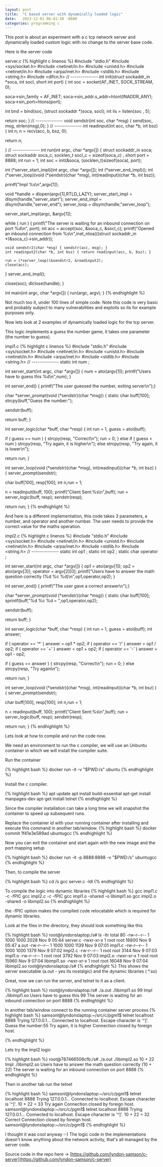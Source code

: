 ```yaml
---
layout: post
title:  "C based server with dynamically loaded logic"
date:   2023-12-01 06:41:38 -0600
categories: programming c 
---
```


This post is about an experiment with a c tcp network server and dynamically loaded custom logic with no change to the server base code. 

Here is the server code

server.c
{% highlight c linenos %}
#include "stdio.h"
#include <sys/socket.h>
#include <netinet/in.h>
#include <unistd.h>
#include <netinet/in.h>
#include <arpa/inet.h>
#include <stdlib.h>
#include <string.h>
#include <dlfcn.h>
// --------------
int init(struct sockaddr_in *soca, int socl, short int port) {
  int soc = socket(AF_INET, SOCK_STREAM, 0);

  soca->sin_family = AF_INET;
  soca->sin_addr.s_addr=htonl(INADDR_ANY);
  soca->sin_port=htons(port);

  int bnd = bind(soc, (struct sockaddr *)soca, socl);
  int lis = listen(soc , 5);

  return soc;
}
// --------------
void sendstr(int soc, char *msg) { send(soc, msg, strlen(msg),0); }
  // --------------
int readinput(int acc, char *b, int bsz) {
  int n;
  n = recv(acc, b, bsz, 0);

  return n;

}
// --------------
int run(int argc, char *argv[]) {
  struct sockaddr_in soca;
  struct sockaddr    soca_c;
  socklen_t          socl_c = sizeof(soca_c) ;
  short              port   = 8888;
  int                run    = 1;
  int                soc    = init(&soca, (socklen_t)sizeof(soca), port);

  int (*server_start_impl)(int argc, char *argv[]);
  int (*server_end_impl)();
  int (*server_loop)(void (*sendstr)(char *msg), int(readinput)(char *b, int bsz));

  printf("Impl %s\n",argv[1]);

  void *handle      = dlopen(argv[1],RTLD_LAZY);
  server_start_impl = dlsym(handle,"server_start");
  server_end_impl   = dlsym(handle,"server_end");
  server_loop       = dlsym(handle,"server_loop");

  server_start_impl(argc, &argv[1]);

  while ( run ) {
    printf("The server is waiting for an inbound connection on port %d\n", port);
    int acc = accept(soc, &soca_c, &socl_c);
    printf("Opened an inbound connection from %s\\n",inet_ntoa(((struct sockaddr_in *)&soca_c)->sin_addr));

    void sendstr2(char *msg) { sendstr(acc, msg); }
    int readinput2(char *b, int bsz) { return readinput(acc, b, bsz); }

    run = (*server_loop)(&sendstr2, &readinput2);
    close(acc);

  }
  server_end_impl();

  close(soc);
  dlclose(handle);
}

int main(int argc, char *argv[]) {
  run(argc, argv);
}
{% endhighlight %}

Not much too it, under 100 lines of simple code. Note this code is very basic and probably subject to many vulnerabilities and exploits so its for example purposes only.

Now lets look at 2 examples of dynamically loaded logic for the tcp server.

This logic implements a guess the number game, it takes one parameter (the number to guess).

impl1.c
{% highlight c linenos  %}
#include "stdio.h"
#include <sys/socket.h>
#include <netinet/in.h>
#include <unistd.h>
#include <netinet/in.h>
#include <arpa/inet.h>
#include <stdlib.h>
#include <string.h>
// --------------
static int num ;

int server_start(int argc, char *argv[]) {
  num    = atoi(argv[1]);
  printf("Users have to guess this %d\n",num);
}

int server_end() { printf("The user guessed the number, exiting server\n");}

char *server_prompt(void (*sendstr)(char *msg)) {
  static char buff[100];
  strcpy(buff,"Guess the number:");

  sendstr(buff);

  return buff;
}

int server_logic(char *buff, char *resp) {
  int run = 1, guess = atoi(buff);

  if ( guess == num ) {
     strcpy(resp, "Correct\n");
     run = 0;
  } else if ( guess < num )
     strcpy(resp, "Try again, it is higher\n");
  else
     strcpy(resp, "Try again, it is lower\n");

  return run;
}

int server_loop(void (*sendstr)(char *msg), int(readinput)(char *b, int bsz) ) {
  server_prompt(sendstr);

  char buff[100], resp[100];
  int n,run = 1;

  n = readinput(buff, 100);
  printf("Client Sent:%s\n",buff);
  run = server_logic(buff, resp);
  sendstr(resp);

  return run;
}
{% endhighlight %}

And here is a different implementation, this code takes 3 parameters, a number, and operator and another number. The user needs to provide the correct value for the maths operation.

impl2.c
{% highlight c linenos %}
#include "stdio.h"
#include <sys/socket.h>
#include <netinet/in.h>
#include <unistd.h>
#include <netinet/in.h>
#include <arpa/inet.h>
#include <stdlib.h>
#include <string.h>
// --------------
static int op1 ;
static int op2 ;
static char operator ;

int server_start(int argc, char *argv[]) {
  op1 = atoi(argv[1]);
  op2 = atoi(argv[3]);
  operator = argv[2][0];
  printf("Users have to answer the math question correctly (%d %c %d)\n",op1,operator,op2);
}

int server_end() { printf("The user gave a correct answer\n");}

char *server_prompt(void (*sendstr)(char *msg)) {
  static char buff[100];
  sprintf(buff,"%d %c %d = ",op1,operator,op2);

  sendstr(buff);

  return buff;
}

int server_logic(char *buff, char *resp) {
  int run = 1, guess = atoi(buff);
  int answer;

  if ( operator == '*' ) answer = op1 * op2;
  if ( operator == '/' ) answer = op1 / op2;
  if ( operator == '+' ) answer = op1 + op2;
  if ( operator == '-' ) answer = op1 - op2;

  if ( guess == answer ) {
     strcpy(resp, "Correct\n");
     run = 0;
  } else
     strcpy(resp, "Try again\n");

  return run;
}


int server_loop(void (*sendstr)(char *msg), int(readinput)(char *b, int bsz) ) {
  server_prompt(sendstr);

  char buff[100], resp[100];
  int n,run = 1;

  n = readinput(buff, 100);
  printf("Client Sent:%s\n",buff);
  run = server_logic(buff, resp);
  sendstr(resp);

  return run;
}
{% endhighlight %}

Lets look at how to compile and run the code now.

We need an environment to run the c compiler, we will use an Unbuntu container in which we will install the compiler suite.


Run the container

{% highlight bash %}
docker run -it -v "$PWD:/s" ubuntu
{% endhighlight %}

Install the c compiler.

{% highlight bash %}
apt update
apt install build-essential
apt-get install manpages-dev
apt-get install telnet
{% endhighlight %}

Since the compiler installation can take a long time we will snapshot the container to speed up subsequent runs.

Replace the container id with your running container after installing and execute this command in another tab/window.
{% highlight bash %}
docker commit 1f41e3e589ad ubuntugcc
{% endhighlight %}

Now you can exit the container and start again with the new image and the port mapping setup

{% highlight bash %}
docker run -it -p 8888:8888 -v "$PWD:/s" ubuntugcc
{% endhighlight %}


Then, to compile the server

{% highlight bash %}
cd /s
gcc server.c -ldl
{% endhighlight %}

To compile the logic into dynamic libraries
{% highlight bash %}
gcc impl1.c -c -fPIC
gcc impl2.c -c -fPIC
gcc impl1.o -shared -o libimpl1.so
gcc impl2.o -shared -o libimpl2.so
{% endhighlight %}

the -fPIC option makes the compiled code relocatable which is required for dynamic libraries.



Look at the files in the directory, they should look something like this

{% highlight bash %}
root@lyndonslaptop:/s# ls -ltr
total 80
-rw-r--r-- 1 1000 1000  2028 Nov  9 05:44 server.c
-rwxr-xr-x 1 root root 16800 Nov  9 05:47 a.out
-rw-r--r-- 1 1000 1000  1139 Nov  9 07:01 impl1.c
-rw-r--r-- 1 1000 1000  1379 Nov  9 07:02 impl2.c
-rw-r--r-- 1 root root  3144 Nov  9 07:03 impl1.o
-rw-r--r-- 1 root root  3792 Nov  9 07:03 impl2.o
-rwxr-xr-x 1 root root 15960 Nov  9 07:04 libimpl1.so
-rwxr-xr-x 1 root root 16048 Nov  9 07:04 libimpl2.so
root@lyndonslaptop:/s#
{% endhighlight %}
This shows the server executable (a.out - yes its nostalgic) and the dynamic libraries ( *.so)

Great, now we can run the server, and telnet to it as a client.

{% highlight bash %}
root@lyndonslaptop:/s# ./a.out ./libimpl1.so 99
Impl ./libimpl1.so
Users have to guess this 99
The server is waiting for an inbound connection on port 8888
{% endhighlight %}

In another tab/window connect to the running container server process
{% highlight bash %}
samsonl@lyndonslaptop:~/src/c/pgm1$ telnet localhost 8888
Trying 127.0.0.1...
Connected to localhost.
Escape character is '^]'.
Guess the number:55
Try again, it is higher
Connection closed by foreign host.

{% endhighlight %}

Lets try the impl2 logic

{% highlight bash %}
root@787466506cfb:/s# ./a.out ./libimpl2.so 10 + 22
Impl ./libimpl2.so
Users have to answer the math question correctly (10 + 22)
The server is waiting for an inbound connection on port 8888
{% endhighlight %}

Then in another tab run the telnet

{% highlight bash %}
samsonl@lyndonslaptop:~/src/c/pgm1$ telnet localhost 8888
Trying 127.0.0.1...
Connected to localhost.
Escape character is '^]'.
10 + 22 = 33
Try again
Connection closed by foreign host.
samsonl@lyndonslaptop:~/src/c/pgm1$ telnet localhost 8888
Trying 127.0.0.1...
Connected to localhost.
Escape character is '^]'.
10 + 22 = 32
Correct
Connection closed by foreign host.
samsonl@lyndonslaptop:~/src/c/pgm1$
{% endhighlight %}

I thought it was cool anyway :-) The logic code in the implementations doesn't know anything about the network activity, that's all managed by the server code.

Source code in the repo here -> [https://github.com/lyndon-samson/c-server](https://github.com/lyndon-samson/c-server)


